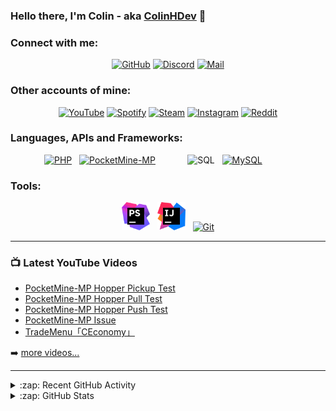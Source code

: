### Hello there, I'm Colin - aka [ColinHDev](https://github.com/ColinHDev) 👋

### Connect with me:

<p align="center">
	<a href="https://github.com/ColinHDev"><img src="https://img.icons8.com/bubbles/60/000000/github.png" alt="GitHub"/></a>
	<a href="https://discord.com/invite/cAYKEtaqnp"><img src="https://img.icons8.com/bubbles/60/000000/discord.png" alt="Discord"/></a>
	<a href="mailto:colinh.2911@gmail.com"><img src="https://img.icons8.com/bubbles/60/000000/gmail-new.png" alt="Mail"/></a>
</p>

### Other accounts of mine:

<p align="center">
	<a href="https://youtube.com/ColinHDev"><img src="https://img.icons8.com/bubbles/60/000000/youtube.png" alt="YouTube"/></a>
	<a href="https://open.spotify.com/user/31hlddslorcsvco4j3wipgvt67pm?si=9c143b633e75472b"><img src="https://img.icons8.com/bubbles/60/000000/spotify.png" alt="Spotify"/></a>
	<a href="https://steamcommunity.com/id/ColinHDev/"><img src="https://img.icons8.com/bubbles/60/000000/steam.png" alt="Steam"/></a>
	<a href="https://www.instagram.com/colinhdev/"><img src="https://img.icons8.com/bubbles/60/000000/instagram-new--v2.png" alt="Instagram"/></a>
	<a href="https://www.reddit.com/user/ColinHDev/"><img src="https://img.icons8.com/bubbles/60/000000/reddit.png" alt="Reddit"/></a>
</p>

### Languages, APIs and Frameworks:

<p align="center">
	<a href="https://php.net"><img src="https://img.icons8.com/dusk/50/000000/php-logo.png" alt="PHP"/></a> &nbsp
	<a href="https://pmmp.io"><img src="https://avatars.githubusercontent.com/u/3150836?s=200&v=4" width="42" alt="PocketMine-MP"/></a> &nbsp &nbsp &nbsp &nbsp &nbsp &nbsp
	<img src="https://img.icons8.com/external-soft-fill-juicy-fish/50/000000/external-sql-coding-and-development-soft-fill-soft-fill-juicy-fish.png" alt="SQL"/> &nbsp
	<a href="https://www.mysql.com"><img src="https://img.icons8.com/color/50/000000/mysql-logo.png" alt="MySQL"/></a> &nbsp &nbsp &nbsp &nbsp &nbsp &nbsp
</p>

### Tools:

<p align="center">
	<a href="https://www.jetbrains.com/phpstorm/"><img src="https://raw.githubusercontent.com/JetBrains/logos/96b4e064be1c0c0bee9e0636c925d10aa64732b6/web/phpstorm/phpstorm.svg" width="45" alt="PhpStorm"/></a> &nbsp
	<a href="https://www.jetbrains.com/idea/"><img src="https://raw.githubusercontent.com/JetBrains/logos/96b4e064be1c0c0bee9e0636c925d10aa64732b6/web/intellij-idea/intellij-idea.svg" width="45" alt="IntelliJ IDEA"/></a> &nbsp
	<a href="https://git-scm.com/"><img src="https://img.icons8.com/color/50/000000/git.png" alt="Git"/></a>
</p>

---

### 📺 Latest YouTube Videos
<!-- YOUTUBE:START -->
- [PocketMine-MP Hopper Pickup Test](https://www.youtube.com/watch?v=hVEPiK9KWkA)
- [PocketMine-MP Hopper Pull Test](https://www.youtube.com/watch?v=6NWvr6Kv88E)
- [PocketMine-MP Hopper Push Test](https://www.youtube.com/watch?v=4gSyuViaPaU)
- [PocketMine-MP Issue](https://www.youtube.com/watch?v=WZJLEkgbNUM)
- [TradeMenu「CEconomy」](https://www.youtube.com/watch?v=ed4_q23Zanc)
<!-- YOUTUBE:END -->
➡️ [more videos...](https://youtube.com/ColinHDev)

---

<details>
  <summary>:zap: Recent GitHub Activity</summary>

<!--START_SECTION:activity-->
1. 💪 Opened PR [#3](https://github.com/ColinHDev/AuD_Contest/pull/3) in [ColinHDev/AuD_Contest](https://github.com/ColinHDev/AuD_Contest)
2. 🎉 Merged PR [#2](https://github.com/ColinHDev/AuD_Contest/pull/2) in [ColinHDev/AuD_Contest](https://github.com/ColinHDev/AuD_Contest)
3. 🎉 Merged PR [#1](https://github.com/ColinHDev/AuD_Contest/pull/1) in [ColinHDev/AuD_Contest](https://github.com/ColinHDev/AuD_Contest)
4. 🔒 Closed issue [#96](https://github.com/ColinHDev/CPlot/issues/96) in [ColinHDev/CPlot](https://github.com/ColinHDev/CPlot)
5. 🎉 Merged PR [#97](https://github.com/ColinHDev/CPlot/pull/97) in [ColinHDev/CPlot](https://github.com/ColinHDev/CPlot)
6. 🗣 Commented on [#95](https://github.com/ColinHDev/CPlot/issues/95#issuecomment-1712553423) in [ColinHDev/CPlot](https://github.com/ColinHDev/CPlot)
7. 🗣 Commented on [#2](https://github.com/ColinHDev/CPlotClaimAddon/pull/2#issuecomment-1679390022) in [ColinHDev/CPlotClaimAddon](https://github.com/ColinHDev/CPlotClaimAddon)
8. 🎉 Merged PR [#1](https://github.com/ColinHDev/CPlotClaimAddon/pull/1) in [ColinHDev/CPlotClaimAddon](https://github.com/ColinHDev/CPlotClaimAddon)
9. 🗣 Commented on [#1](https://github.com/ColinHDev/CPlotClaimAddon/pull/1#issuecomment-1679386091) in [ColinHDev/CPlotClaimAddon](https://github.com/ColinHDev/CPlotClaimAddon)
10. 🗣 Commented on [#91](https://github.com/ColinHDev/CPlot/issues/91#issuecomment-1679378936) in [ColinHDev/CPlot](https://github.com/ColinHDev/CPlot)
<!--END_SECTION:activity-->

</details>

<details>
  <summary>:zap: GitHub Stats</summary>

  <img alt="ColinHDev's GitHub Stats" src="https://github-readme-stats.vercel.app/api?username=ColinHDev&theme=dark&count_private=true&show_icons=true&hide_rank=true&include_all_commits=true" />
  <img alt="ColinHDev's GitHub Stats" src="https://github-readme-stats.vercel.app/api/top-langs/?username=ColinHDev&theme=dark&show_icons=true" />
  <img alt="ColinHDev's GitHub Stats" src="https://github-profile-trophy.vercel.app/?username=ColinHDev&theme=darkhub" />

</details>
